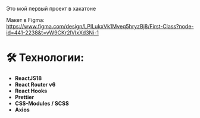 Это мой первый проект в хакатоне

Макет в Figma: https://www.figma.com/design/LPILukxVk1Mveq5hryzBj8/First-Class?node-id=441-2238&t=vW9CKr2IVIxXd3Ni-1

# 🛠 Технологии:
- **ReactJS18**
- **React Router v6**
- **React Hooks**
- **Prettier**
- **CSS-Modules / SCSS**
- **Axios**
